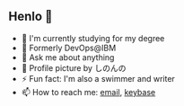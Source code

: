 ## Henlo 🐣

- 🔭 I'm currently studying for my degree
- 💼 Formerly DevOps@IBM
- 💬 Ask me about anything
- 🎨 Profile picture by しのんの
- ⚡ Fun fact: I'm also a swimmer and writer
- 📫 How to reach me: [email](mailto:brian@ftqo.dev), [keybase](https://keybase.io/ftqo)
